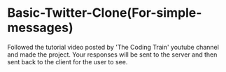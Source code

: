 # Basic-Twitter-Clone(For-simple-messages)
Followed the tutorial video posted by 'The Coding Train' youtube channel and made the project. Your responses will be sent to the server and then sent back to the client for the user to see.
